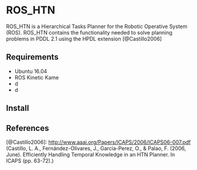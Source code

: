 # ROS_HTN
ROS_HTN is a Hierarchical Tasks Planner for the Robotic Operative System (ROS). ROS_HTN contains the functionality needed to solve planning problems in PDDL 2.1 using the HPDL extension [@Castillo2006]
## Requirements
* Ubuntu 16.04
* ROS Kinetic Kame
* d
* d

## Install






## References
[@Castillo2006]: http://www.aaai.org/Papers/ICAPS/2006/ICAPS06-007.pdf (Castillo, L. A., Fernández-Olivares, J., Garcia-Perez, O., & Palao, F. (2006, June). Efficiently Handling Temporal Knowledge in an HTN Planner. In ICAPS (pp. 63-72).)
